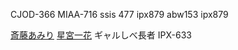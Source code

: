 CJOD-366
MIAA-716
ssis 477
ipx879
abw153
ipx879
 

[斎藤あみり](https://javmenu.com/actress/mvmM)
[星宮一花](https://javmenu.com/actress/vd2n)
 ギャルしべ長者
IPX-633